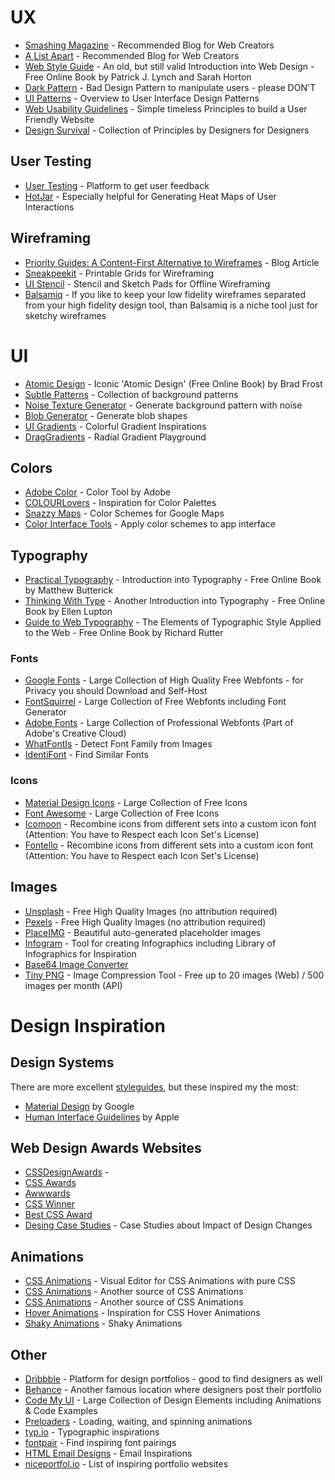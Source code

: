 # UX

* [Smashing Magazine](https://www.smashingmagazine.com/) - Recommended Blog for Web Creators
* [A List Apart](https://alistapart.com/articles/) - Recommended Blog for Web Creators
* [Web Style Guide](https://webstyleguide.com/) - An old, but still valid Introduction into Web Design - Free Online Book by Patrick J. Lynch and Sarah Horton
* [Dark Pattern](https://www.darkpatterns.org/) - Bad Design Pattern to manipulate users - please DON'T
* [UI Patterns](http://ui-patterns.com/patterns) - Overview to User Interface Design Patterns
* [Web Usability Guidelines](https://www.userfocus.co.uk/resources/guidelines.html) - Simple timeless Principles to build a User Friendly Website
* [Design Survival](https://www.richardbaird.co.uk/design-survival) - Collection of Principles by Designers for Designers

## User Testing

* [User Testing](https://www.usertesting.com/) - Platform to get user feedback
* [HotJar](https://www.hotjar.com/) - Especially helpful for Generating Heat Maps of User Interactions

## Wireframing

* [Priority Guides: A Content-First Alternative to Wireframes](http://alistapart.com/article/priority-guides-a-content-first-alternative-to-wireframes/) - Blog Article
* [Sneakpeekit](https://sneakpeekit.com/) - Printable Grids for Wireframing
* [UI Stencil](https://www.uistencils.com/) - Stencil and Sketch Pads for Offline Wireframing
* [Balsamiq](https://balsamiq.com/) - If you like to keep your low fidelity wireframes separated from your high fidelity design tool, than Balsamiq is a niche tool just for sketchy wireframes

# UI

* [Atomic Design](https://atomicdesign.bradfrost.com/table-of-contents/) - Iconic 'Atomic Design' (Free Online Book) by Brad Frost
* [Subtle Patterns](https://www.toptal.com/designers/subtlepatterns/) - Collection of background patterns
* [Noise Texture Generator](https://www.noisetexturegenerator.com/) - Generate background pattern with noise
* [Blob Generator](https://blobs.app/) - Generate blob shapes
* [UI Gradients](https://uigradients.com/) - Colorful Gradient Inspirations
* [DragGradients](https://uigradients.com/) - Radial Gradient Playground


## Colors

* [Adobe Color](https://color.adobe.com/) - Color Tool by Adobe
* [COLOURLovers](https://www.colourlovers.com/) - Inspiration for Color Palettes
* [Snazzy Maps](https://snazzymaps.com/) - Color Schemes for Google Maps
* [Color Interface Tools](https://material.io/resources/color) - Apply color schemes to app interface



## Typography

* [Practical Typography](https://practicaltypography.com/) - Introduction into Typography - Free Online Book by Matthew Butterick
* [Thinking With Type](http://thinkingwithtype.com/) - Another Introduction into Typography - Free Online Book by Ellen Lupton
* [Guide to Web Typography](http://webtypography.net/toc/) - The Elements of Typographic Style Applied to the Web - Free Online Book by Richard Rutter


### Fonts

* [Google Fonts](https://fonts.google.com/) - Large Collection of High Quality Free Webfonts - for Privacy you should Download and Self-Host
* [FontSquirrel](https://www.fontsquirrel.com/) - Large Collection of Free Webfonts including Font Generator
* [Adobe Fonts](https://fonts.adobe.com/) - Large Collection of Professional Webfonts (Part of Adobe's Creative Cloud)
* [WhatFontIs](https://www.whatfontis.com/) - Detect Font Family from Images
* [IdentiFont](http://www.identifont.com/) - Find Similar Fonts


### Icons

* [Material Design Icons](https://fonts.google.com/icons) - Large Collection of Free Icons
* [Font Awesome](https://fontawesome.com/) - Large Collection of Free Icons
* [Icomoon](https://icomoon.io/app/#/select) - Recombine icons from different sets into a custom icon font (Attention: You have to Respect each Icon Set's License)
* [Fontello](https://fontello.com/) - Recombine icons from different sets into a custom icon font (Attention: You have to Respect each Icon Set's License)


## Images

* [Unsplash](https://unsplash.com/) - Free High Quality Images (no attribution required)
* [Pexels](https://www.pexels.com/) - Free High Quality Images (no attribution required)
* [PlaceIMG](http://placeimg.com/) - Beautiful auto-generated placeholder images
* [Infogram](https://infogram.com/) - Tool for creating Infographics including Library of Infographics for Inspiration
* [Base64 Image Converter](https://www.base64-image.de/) 
* [Tiny PNG](https://tinypng.com/) - Image Compression Tool - Free up to 20 images (Web) / 500 images per month (API)

# Design Inspiration

## Design Systems

There are more excellent [styleguides](http://styleguides.io/), but these inspired my the most:

* [Material Design](https://material.io/design) by Google
* [Human Interface Guidelines](https://developer.apple.com/design/human-interface-guidelines/) by Apple
 
## Web Design Awards Websites

* [CSSDesignAwards](https://www.cssdesignawards.com/) - 
* [CSS Awards](https://css-awards.com/)
* [Awwwards](https://www.awwwards.com/)
* [CSS Winner](https://www.csswinner.com/)
* [Best CSS Award](https://www.bestcssaward.com/)
* [Desing Case Studies](https://web.dev/tags/case-study/) - Case Studies about Impact of Design Changes 

## Animations

* [CSS Animations](https://animista.net/) - Visual Editor for CSS Animations with pure CSS
* [CSS Animations](https://www.minimamente.com/project/magic/) - Another source of CSS Animations
* [CSS Animations](https://cssanimation.io//) - Another source of CSS Animations
* [Hover Animations](https://ianlunn.github.io/Hover) - Inspiration for CSS Hover Animations
* [Shaky Animations](https://elrumordelaluz.github.io/csshake/) - Shaky Animations


## Other

* [Dribbble](https://dribbble.com/) - Platform for design portfolios - good to find designers as well
* [Behance](https://www.behance.net/) - Another famous location where designers post their portfolio
* [Code My UI](https://codemyui.com/) - Large Collection of Design Elements including Animations & Code Examples
* [Preloaders](https://icons8.com/preloaders) - Loading, waiting, and spinning animations
* [typ.io](https://typ.io/) - Typographic inspirations
* [fontpair](https://www.fontpair.co/) - Find inspiring font pairings
* [HTML Email Designs](http://htmlemaildesigns.com/) - Email Inspirations
* [niceportfol.io](http://niceportfol.io/) - List of inspiring portfolio websites